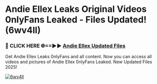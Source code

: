 # Andie Ellex Leaks Original Videos 0nlyFans Leaked - Files Updated! (6wv4ll)

<h3>🔴 CLICK HERE 🌐==►► <a href="https://mediafile.pages.dev?q=Andie+Ellex&ref=D4RT" rel="nofollow">Andie Ellex Updated Files</a></h3>

Get Andie Ellex Leaks 0nlyFans and all content. Now you can access all videos and pictures of Andie Ellex 0nlyFans Leaked. New Updated Files 2025!

[![6wv4ll](https://github.com/user-attachments/assets/8c521d6e-e6e3-4a75-9320-d58ab9d79d5b)](https://mediafile.pages.dev?q=Andie+Ellex&ref=D4RT)